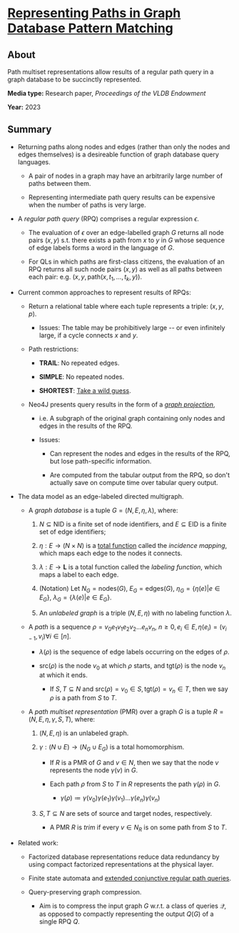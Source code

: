 # [Representing Paths in Graph Database Pattern Matching](https://www.vldb.org/pvldb/vol16/p1790-martens.pdf)

## About

Path multiset representations allow results of a regular path query in a graph database to be succinctly represented.

**Media type:** Research paper, *Proceedings of the VLDB Endowment*

**Year:** 2023

## Summary

- Returning paths along nodes and edges (rather than only the nodes and edges themselves) is a desireable function of graph database query languages.

    - A pair of nodes in a graph may have an arbitrarily large number of paths between them.

    - Representing intermediate path query results can be expensive when the number of paths is very large.

- A *regular path query* (RPQ) comprises a regular expression $\epsilon$.

    - The evaluation of $\epsilon$ over an edge-labelled graph $G$ returns all node pairs $(x, y)$ s.t. there exists a path from $x$ to $y$ in $G$ whose sequence of edge labels forms a word in the language of $G$.

    - For QLs in which paths are first-class citizens, the evaluation of an RPQ returns all such node pairs $(x, y)$ as well as all paths between each pair: e.g. $(x, y, \text{path}(x, t_1,\dots, t_k, y))$.

- Current common approaches to represent results of RPQs:

    - Return a relational table where each tuple represents a triple: $(x, y, p)$.

        - Issues: The table may be prohibitively large -- or even infinitely large, if a cycle connects $x$ and $y$.

    - Path restrictions:

        - **TRAIL**: No repeated edges.

        - **SIMPLE**: No repeated nodes.

        - **SHORTEST**: [Take a wild guess](https://en.wikipedia.org/wiki/Does_exactly_what_it_says_on_the_tin).

    - Neo4J presents query results in the form of a [*graph projection*](https://neo4j.com/docs/graph-data-science/current/management-ops/projections/graph-project-cypher-projection/),
    
        - i.e. A subgraph of the original graph containing only nodes and edges in the results of the RPQ.

        - Issues:

            - Can represent the nodes and edges in the results of the RPQ, but lose path-specific information.

            - Are computed from the tabular output from the RPQ, so don't actually save on compute time over tabular query output.

- The data model as an edge-labeled directed multigraph.

    - A *graph database* is a tuple $G=(N, E, \eta, \lambda)$, where:

        1. $N\subseteq \text{NID}$ is a finite set of node identifiers, and $E\subseteq\text{EID}$ is a finite set of edge identifiers;

        1. $\eta: E\to (N\times N)$ is a [total function](https://en.wikipedia.org/wiki/Partial_function) called the *incidence mapping*, which maps each edge to the nodes it connects.

        1. $\lambda: E\to\mathbf{L}$ is a total function called the *labeling function*, which maps a label to each edge.

        1. (Notation) Let $N_G = \text{nodes}(G)$, $E_G = \text{edges}(G)$, $\eta_G = \{\eta(e)| e\in E_G\}$, $\lambda_G = \{\lambda(e)| e\in E_G\}$.

        1. An *unlabeled graph* is a triple $(N, E, \eta)$ with no labeling function $\lambda$.

    - A *path* is a sequence $\rho = v_0e_1v_1e_2v_2\dots e_nv_n$, $n\ge 0,e_i\in E,\eta(e_i)=(v_{i-1},v_i)\forall i\in [n]$.

        - $\lambda(\rho)$ is the sequence of edge labels occurring on the edges of $\rho$.

        - $\text{src}(\rho)$ is the node $v_0$ at which $\rho$ starts, and $\text{tgt}(\rho)$ is the node $v_n$ at which it ends.

            - If $S,T\subseteq N$ and $\text{src}(\rho)=v_0\in S, \text{tgt}(\rho)=v_n\in T$, then we say $\rho$ is a path from $S$ to $T$.

    - A *path multiset representation* (PMR) over a graph $G$ is a tuple $R=(N, E, \eta,\gamma, S, T)$, where:

        1. $(N, E, \eta)$ is an unlabeled graph.

        1. $\gamma: (N\cup E)\to (N_G\cup E_G)$ is a total homomorphism.

            - If $R$ is a PMR of $G$ and $v\in N$, then we say that the node $v$ represents the node $\gamma(v)$ in $G$.

            - Each path $\rho$ from $S$ to $T$ in $R$ represents the path $\gamma(\rho)$ in $G$.

                - $\gamma(\rho)\coloneqq \gamma(v_0)\gamma(e_1)\gamma(v_1)\dots\gamma(e_n)\gamma(v_n)$

        1. $S,T\subseteq N$ are sets of source and target nodes, respectively.

            - A PMR $R$ is *trim* if every $v\in N_R$ is on some path from $S$ to $T$.

- Related work:

    - Factorized database representations reduce data redundancy by using compact factorized representations at the physical layer.

    - Finite state automata and [extended conjunctive regular path queries](https://homepages.inf.ed.ac.uk/libkin/papers/pods10b.pdf).

    - Query-preserving graph compression.

        - Aim is to compress the input graph $G$ w.r.t. a class of queries $\mathcal Q$, as opposed to compactly representing the output $Q(G)$ of a single RPQ $Q$.
